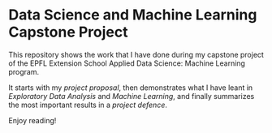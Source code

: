 # Data Science and Machine Learning Capstone Project
This repository shows the work that I have done during my capstone project of the EPFL Extension School Applied Data Science: Machine Learning program.

It starts with my *project proposal*, then demonstrates what I have leant in *Exploratory Data Analysis* and *Machine Learning*, and finally summarizes the most important results in a *project defence*.

Enjoy reading!
